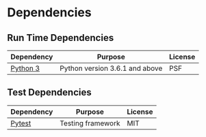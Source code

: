# Dependencies

## Run Time Dependencies

| Dependency                    | Purpose                          | License            |
|-------------------------------|----------------------------------|--------------------|
| [Python 3][python]            | Python version 3.6.1 and above   | PSF                |


## Test Dependencies

| Dependency                    | Purpose                           | License           |
|-------------------------------|-----------------------------------|-------------------|
| [Pytest][pytest]              | Testing framework                 | MIT               |



[python]: https://docs.python.org

[pytest]: https://docs.pytest.org/en/stable/
